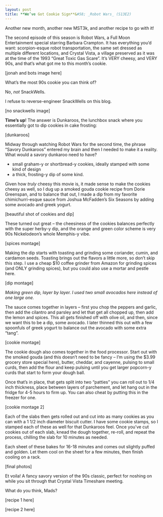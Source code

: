 ```yaml
---
layout: post
title: **We’ve Got Cookie Sign**&#58; _Robot Wars_ (S13E2)
---
```


Another new month, another new MST3k, and another recipe to go with it!

The second episode of this season is Robot Wars, a Full Moon Entertainment special starring Barbara Crampton. It has everything you’d want: scorpion-esque robot transportation, the same set dressed as multiple different locations, and Crystal Vista, a village preserved as it was at the time of the 1993 “Great Toxic Gas Scare”. It’s VERY cheesy, and VERY 90s, and that’s what got me to this month’s cookie.

[jonah and bots image here]

What’s the most 90s cookie you can think of?

No, _not_ SnackWells.

I refuse to reverse-engineer SnackWells on this blog.

[no snackwells image]

**Time’s up**! The answer is Dunkaroos, the lunchbox snack where you essentially got to dip cookies in cake frosting:

[dunkaroos]

Midway through watching Robot Wars for the second time, the phrase “Savory Dunkaroos” entered my brain and then I needed to make it a reality. What would a savory dunkaroo need to have?

- small graham-y or shortbread-y cookies, ideally stamped with some kind of design
- a thick, frosting-y dip of some kind.

Given how _truly_ cheesy this movie is, it made sense to make the cookies cheesy as well, so I dug up a smoked gouda cookie recipe from Dorie Greenspan, and to balance that out, I made a dip from my favorite chimichurri-esque sauce from Joshua McFadden’s Six Seasons by adding some avocado and greek yogurt.

[beautiful shot of cookies and dip]

These turned out great – the cheesiness of the cookies balances perfectly with the super herby-y dip, and the orange and green color scheme is very 90s Nickelodeon’s whole Memphis-y vibe.

[spices montage]

Making the dip starts with toasting and grinding some coriander, cumin, and cardamon seeds. Toasting brings out the flavors a little more, so don’t skip this step. I use a cheap $10 coffee grinder from Amazon for grinding spices (and ONLY grinding spices), but you could also use a mortar and pestle here.

[dip montage]

_Making green dip, layer by layer. I used two small avocados here instead of one large one._

The sauce comes together in layers – first you chop the peppers and garlic, then add the cilantro and parsley and let that get all chopped up, then add the lemon and spices. This all gets finished off with olive oil, and then, since we want this to be a dip, some avocado. I later thinned this out with a few spoonfuls of greek yogurt to balance out the avocado with some extra “tang”.

[cookie montage]

The cookie dough also comes together in the food processor. Start out with the smoked gouda (and this doesn’t need to be fancy – I’m using the $3.99 grocery store special here), butter, cheddar, and cayenne, pulsing to small curds, then add the flour and keep pulsing until you get larger popcorn-y curds that start to form your dough ball.

Once that’s in place, that gets split into two “patties” you can roll out to 1/4 inch thickness, place between layers of parchement, and let hang out in the fridge for 4-5 hours to firm up. You can also cheat by putting this in the freezer for one.

[cookie montage 2]

Each of the slabs then gets rolled out and cut into as many cookies as you can with a 1 1/2 inch diameter biscuit cutter. I have some cookie stamps, so I stamped each of these as well for that Dunkaroos feel. Once you’ve cut cookies out of each slab, knead the dough together, re-roll, and repeat the process, chilling the slab for 10 minutes as needed.

Each sheet of these bakes for 16-18 minutes and comes out slightly puffed and golden. Let them cool on the sheet for a few minutes, then finish cooling on a rack.

[final photos]

Et voila! A fancy savory version of the 90s classic, perfect for noshing on while you sit through that Crystal Vista Timeshare meeting.

What do you think, Mads?

[recipe 1 here]

[recipe 2 here]